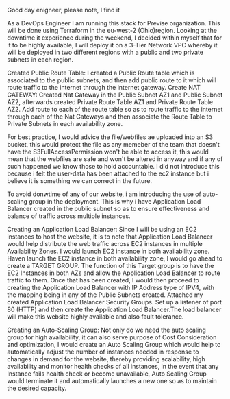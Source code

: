 Good day enigneer, please note, I find it 

As a DevOps Engineer I am running this stack for Previse organization. This will be done using Terraform in the eu-west-2 (Ohio)region. Looking at the downtime it experience during the weekend, I decided within myself that for it to be highly available, I will deploy it on a 3-Tier Network VPC whereby it will be deployed in two different regions with a public and two private subnets in each region.

Created Public Route Table: I created a Public Route table which is associated to the public subnets, and then add 
public route to it which will route traffic to the internet through the internet gateway.
Create NAT GATEWAY: Created Nat Gateway in the Public Subnet AZ1 and Public Subnet AZ2, afterwards created 
Private Route Table AZ1 and Private Route Table AZ2. Add route to each of the route table so as to route traffic to 
the internet through each of the Nat Gateways and then associate the Route Table to Private Subnets in each 
availability zone.

For best practice, I would advice the file/webfiles ae uploaded into an S3 bucket, this would protect the file as any memeber of the team that doesn't have the S3FullAccessPermission won't be able to access it, this would mean that the webfiles are safe and won't be altered in anyway and if any of such happened we know those to hold accountable. I did not introduce this because i felt the user-data has been attached to the ec2 instance but i believe it is something we can correct in the future.

To avoid donwtime of any of our website, i am introducing the use of auto-scaling group in the deployment. This is why i have Application Load Balancer created in the public subnet so as to ensure effectiveness and balance of traffic across multiple instances. 

Creating an Application Load Balancer: Since I will be using an EC2 instances to host the website, it is to note that 
Application Load Balancer would help distribute the web traffic across EC2 instances in multiple Availability Zones. I would launch EC2 instance in both availability zone. Haven launch the EC2 instance in both availability zone, I would go ahead to create a TARGET GROUP. The function of this Target group is to have the EC2 Instances in both AZs and allow the Application Load Balancer to route traffic to them. Once that has been created, I would then proceed to 
creating the Application Load Balancer with IP Address type of IPV4, with the mapping being in any of the Public 
Subnets created. Attached my created Application Load Balancer Security Groups. Set up a listener of port 80 (HTTP) and then create the Application Load Balancer.The load balancer will make this website highly available and also fault tolerance.

Creating an Auto-Scaling Group: Not only do we need the auto scaling group for high availability, it can also serve purpose of Cost Consideration and optimization, I would create an Auto Scaling Group which would help to automatically adjust the number of instances needed in response to changes in demand for the website, thereby providing scalability, high availability and monitor health checks of all instances, in the event that any Instance fails health check or become unavailable, Auto Scaling Group would terminate it and automatically launches a new one so as to maintain the desired capacity.

